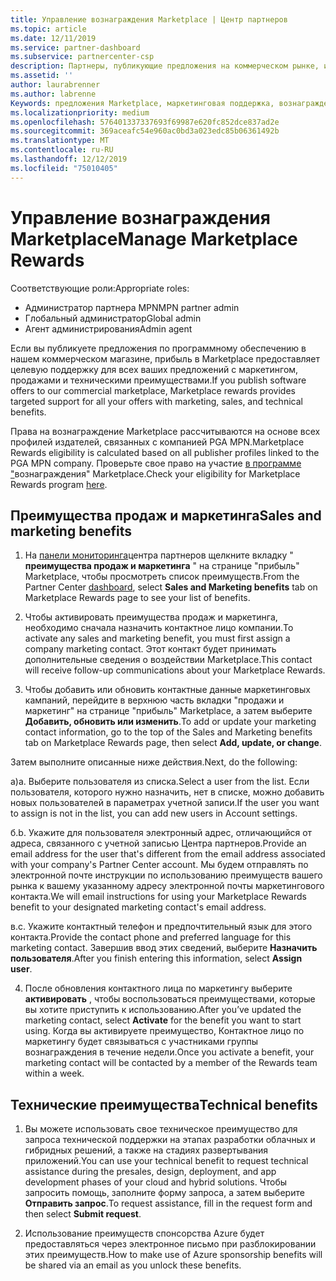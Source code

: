 ```yaml
---
title: Управление вознаграждения Marketplace | Центр партнеров
ms.topic: article
ms.date: 12/11/2019
ms.service: partner-dashboard
ms.subservice: partnercenter-csp
description: Партнеры, публикующие предложения на коммерческом рынке, имеют право на поддержку маркетинговых услуг.
ms.assetid: ''
author: laurabrenner
ms.author: labrenne
Keywords: предложения Marketplace, маркетинговая поддержка, вознаграждения, преимущества для издателя
ms.localizationpriority: medium
ms.openlocfilehash: 576401337337693f69987e620fc852dce837ad2e
ms.sourcegitcommit: 369aceafc54e960ac0bd3a023edc85b06361492b
ms.translationtype: MT
ms.contentlocale: ru-RU
ms.lasthandoff: 12/12/2019
ms.locfileid: "75010405"
---
```

# <a name="manage-marketplace-rewards"></a><span data-ttu-id="e35e0-104">Управление вознаграждения Marketplace</span><span class="sxs-lookup"><span data-stu-id="e35e0-104">Manage Marketplace Rewards</span></span>

<span data-ttu-id="e35e0-105">Соответствующие роли:</span><span class="sxs-lookup"><span data-stu-id="e35e0-105">Appropriate roles:</span></span>

- <span data-ttu-id="e35e0-106">Администратор партнера MPN</span><span class="sxs-lookup"><span data-stu-id="e35e0-106">MPN partner admin</span></span>
- <span data-ttu-id="e35e0-107">Глобальный администратор</span><span class="sxs-lookup"><span data-stu-id="e35e0-107">Global admin</span></span>
- <span data-ttu-id="e35e0-108">Агент администрирования</span><span class="sxs-lookup"><span data-stu-id="e35e0-108">Admin agent</span></span>

<span data-ttu-id="e35e0-109">Если вы публикуете предложения по программному обеспечению в нашем коммерческом магазине, прибыль в Marketplace предоставляет целевую поддержку для всех ваших предложений с маркетингом, продажами и техническими преимуществами.</span><span class="sxs-lookup"><span data-stu-id="e35e0-109">If you  publish software offers to our commercial marketplace, Marketplace rewards provides targeted support for all your offers with marketing, sales, and technical benefits.</span></span> 

<span data-ttu-id="e35e0-110">Права на вознаграждение Marketplace рассчитываются на основе всех профилей издателей, связанных с компанией PGA MPN.</span><span class="sxs-lookup"><span data-stu-id="e35e0-110">Marketplace Rewards eligibility is calculated based on all publisher profiles linked to the PGA MPN company.</span></span> <span data-ttu-id="e35e0-111">Проверьте свое право на участие [в программе "](https://partner.microsoft.com/dashboard/mpn/program/commercialmarketplace)вознаграждения" Marketplace.</span><span class="sxs-lookup"><span data-stu-id="e35e0-111">Check your eligibility for Marketplace Rewards program [here](https://partner.microsoft.com/dashboard/mpn/program/commercialmarketplace).</span></span> 


## <a name="sales-and-marketing-benefits"></a><span data-ttu-id="e35e0-112">Преимущества продаж и маркетинга</span><span class="sxs-lookup"><span data-stu-id="e35e0-112">Sales and marketing benefits</span></span>

1. <span data-ttu-id="e35e0-113">На [панели мониторинга](https://partner.microsoft.com/dashboard)центра партнеров щелкните вкладку " **преимущества продаж и маркетинга** " на странице "прибыль" Marketplace, чтобы просмотреть список преимуществ.</span><span class="sxs-lookup"><span data-stu-id="e35e0-113">From the Partner Center [dashboard](https://partner.microsoft.com/dashboard), select **Sales and Marketing benefits** tab on Marketplace Rewards page to see your list of benefits.</span></span> 

2. <span data-ttu-id="e35e0-114">Чтобы активировать преимущества продаж и маркетинга, необходимо сначала назначить контактное лицо компании.</span><span class="sxs-lookup"><span data-stu-id="e35e0-114">To activate any sales and marketing benefit, you must first assign a company marketing contact.</span></span> <span data-ttu-id="e35e0-115">Этот контакт будет принимать дополнительные сведения о воздействии Marketplace.</span><span class="sxs-lookup"><span data-stu-id="e35e0-115">This contact will receive follow-up communications about your Marketplace Rewards.</span></span>

3. <span data-ttu-id="e35e0-116">Чтобы добавить или обновить контактные данные маркетинговых кампаний, перейдите в верхнюю часть вкладки "продажи и маркетинг" на странице "прибыль" Marketplace, а затем выберите **Добавить, обновить или изменить**.</span><span class="sxs-lookup"><span data-stu-id="e35e0-116">To add or update your marketing contact information, go to the top of the Sales and Marketing benefits tab on Marketplace Rewards page, then select **Add, update, or change**.</span></span> 

<span data-ttu-id="e35e0-117">Затем выполните описанные ниже действия.</span><span class="sxs-lookup"><span data-stu-id="e35e0-117">Next, do the following:</span></span>

<span data-ttu-id="e35e0-118">а)</span><span class="sxs-lookup"><span data-stu-id="e35e0-118">a.</span></span> <span data-ttu-id="e35e0-119">Выберите пользователя из списка.</span><span class="sxs-lookup"><span data-stu-id="e35e0-119">Select a user from the list.</span></span> <span data-ttu-id="e35e0-120">Если пользователя, которого нужно назначить, нет в списке, можно добавить новых пользователей в параметрах учетной записи.</span><span class="sxs-lookup"><span data-stu-id="e35e0-120">If the user you want to assign is not in the list, you can add new users in Account settings.</span></span>

<span data-ttu-id="e35e0-121">б.</span><span class="sxs-lookup"><span data-stu-id="e35e0-121">b.</span></span> <span data-ttu-id="e35e0-122">Укажите для пользователя электронный адрес, отличающийся от адреса, связанного с учетной записью Центра партнеров.</span><span class="sxs-lookup"><span data-stu-id="e35e0-122">Provide an email address for the user that's different from the email address associated with your company's Partner Center account.</span></span> <span data-ttu-id="e35e0-123">Мы будем отправлять по электронной почте инструкции по использованию преимуществ вашего рынка к вашему указанному адресу электронной почты маркетингового контакта.</span><span class="sxs-lookup"><span data-stu-id="e35e0-123">We will email instructions for using your Marketplace Rewards benefit to your designated marketing contact's email address.</span></span>

<span data-ttu-id="e35e0-124">в.</span><span class="sxs-lookup"><span data-stu-id="e35e0-124">c.</span></span> <span data-ttu-id="e35e0-125">Укажите контактный телефон и предпочтительный язык для этого контакта.</span><span class="sxs-lookup"><span data-stu-id="e35e0-125">Provide the contact phone and preferred language for this marketing contact.</span></span> <span data-ttu-id="e35e0-126">Завершив ввод этих сведений, выберите **Назначить пользователя**.</span><span class="sxs-lookup"><span data-stu-id="e35e0-126">After you finish entering this information, select **Assign user**.</span></span>

4. <span data-ttu-id="e35e0-127">После обновления контактного лица по маркетингу выберите **активировать** , чтобы воспользоваться преимуществами, которые вы хотите приступить к использованию.</span><span class="sxs-lookup"><span data-stu-id="e35e0-127">After you’ve updated the marketing contact, select **Activate** for the benefit you want to start using.</span></span> <span data-ttu-id="e35e0-128">Когда вы активируете преимущество, Контактное лицо по маркетингу будет связываться с участниками группы вознаграждения в течение недели.</span><span class="sxs-lookup"><span data-stu-id="e35e0-128">Once you activate a benefit, your marketing contact will be contacted by a member of the Rewards team within a week.</span></span>

## <a name="technical-benefits"></a><span data-ttu-id="e35e0-129">Технические преимущества</span><span class="sxs-lookup"><span data-stu-id="e35e0-129">Technical benefits</span></span>

1. <span data-ttu-id="e35e0-130">Вы можете использовать свое техническое преимущество для запроса технической поддержки на этапах разработки облачных и гибридных решений, а также на стадиях развертывания приложений.</span><span class="sxs-lookup"><span data-stu-id="e35e0-130">You can use your technical benefit to request technical assistance during the presales, design, deployment, and app development phases of your cloud and hybrid solutions.</span></span> <span data-ttu-id="e35e0-131">Чтобы запросить помощь, заполните форму запроса, а затем выберите **Отправить запрос**.</span><span class="sxs-lookup"><span data-stu-id="e35e0-131">To request assistance, fill in the request form and then select **Submit request**.</span></span>

2. <span data-ttu-id="e35e0-132">Использование преимуществ спонсорства Azure будет предоставляться через электронное письмо при разблокировании этих преимуществ.</span><span class="sxs-lookup"><span data-stu-id="e35e0-132">How to make use of Azure sponsorship benefits will be shared via an email as you unlock these benefits.</span></span> 

